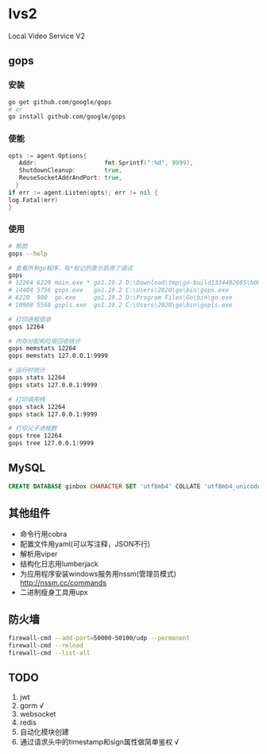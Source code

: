 # lvs2

Local Video Service V2

## gops

### 安装

```sh
go get github.com/google/gops
# or
go install github.com/google/gops
```

### 使能

```go
opts := agent.Options{
   Addr:                   fmt.Sprintf(":%d", 9999),
   ShutdownCleanup:        true,
   ReuseSocketAddrAndPort: true,
  }
if err := agent.Listen(opts); err != nil {
log.Fatal(err)
}
```

### 使用

```sh
# 帮助
gops --help

# 查看所有go程序，有*标记的表示启用了调试
gops
# 12264 6220 main.exe * go1.19.2 D:\Download\tmp\go-build1334402605\b001\exe\main.exe
# 14404 5756 gops.exe   go1.19.2 C:\Users\2020\go\bin\gops.exe
# 6220  980  go.exe     go1.19.2 D:\Program Files\Go\bin\go.exe
# 10908 5568 gopls.exe  go1.19.2 C:\Users\2020\go\bin\gopls.exe

# 打印进程信息
gops 12264

# 内存分配和垃圾回收统计
gops memstats 12264
gops memstats 127.0.0.1:9999

# 运行时统计
gops stats 12264
gops stats 127.0.0.1:9999

# 打印调用栈
gops stack 12264
gops stack 127.0.0.1:9999

# 打印父子进程数
gops tree 12264
gops tree 127.0.0.1:9999
```

## MySQL

```sql
CREATE DATABASE ginbox CHARACTER SET 'utf8mb4' COLLATE 'utf8mb4_unicode_ci';
```

## 其他组件

+ 命令行用cobra
+ 配置文件用yaml(可以写注释，JSON不行)
+ 解析用viper
+ 结构化日志用lumberjack
+ 为应用程序安装windows服务用nssm(管理员模式) <http://nssm.cc/commands>
+ 二进制瘦身工具用upx

## 防火墙

```sh
firewall-cmd --add-port=50000-50100/udp --permanent
firewall-cmd --reload
firewall-cmd --list-all
```

## TODO

1. jwt
2. gorm √
3. websocket
4. redis
5. 自动化模块创建
6. 通过请求头中的timestamp和sign属性做简单鉴权 √
